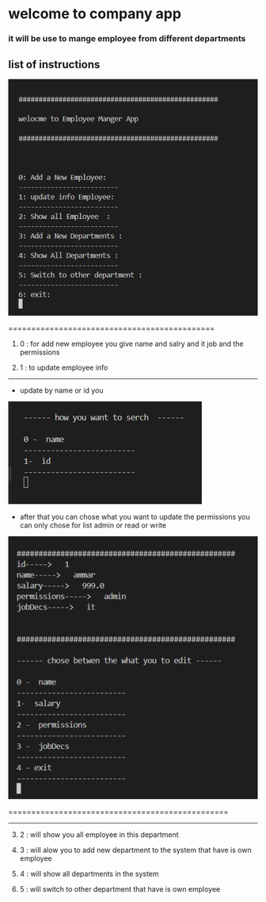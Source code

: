  # **welcome to company app**



 ### it will be use to mange employee from different departments


## list of instructions

![alt text](img/mainPage.png)


=============================================

1. 0 : for add new employee you give name and salry and it job and the permissions


2. 1 : to update employee info 
---
*  update by name or id you 

![alt text](img/nameorid.png)

* after that you can chose what you want to update the permissions you can only chose for list admin or read or write

![alt text](img/editemp.png)

================================================

---


3. 2 : will show you all employee in this department

4. 3 : will alow you to add new department to the system that have is own employee

5. 4 : will show all departments in the system

6. 5 : will switch to other department that have is own employee







   




